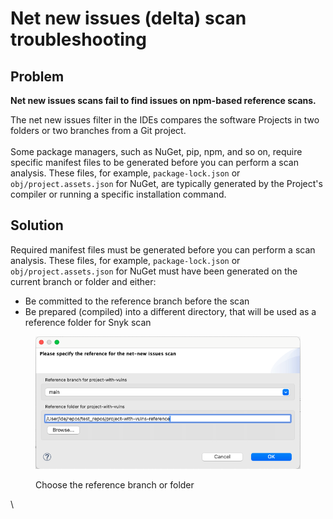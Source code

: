 # Net new issues (delta) scan troubleshooting

## Problem&#x20;

**Net new issues scans fail to find issues on npm-based reference scans.**

The net new issues filter in the IDEs compares the software Projects in two folders or two branches from a Git project.\
\
Some package managers, such as NuGet, pip, npm, and so on, require specific manifest files to be generated before you can perform a scan analysis. These files, for example, `package-lock.json` or `obj/project.assets.json` for NuGet, are typically generated by the Project's compiler or running a specific installation command.

## Solution

Required manifest files must be generated before you can perform a scan analysis. These files, for example, `package-lock.json` or `obj/project.assets.json` for NuGet must have been generated on the current branch or folder and either:

* Be committed to the reference branch before the scan
* Be prepared (compiled) into a different directory, that will be used as a reference folder for Snyk scan

<figure><img src="../../../.gitbook/assets/image (263).png" alt=""><figcaption><p>Choose the reference branch or folder</p></figcaption></figure>

\
